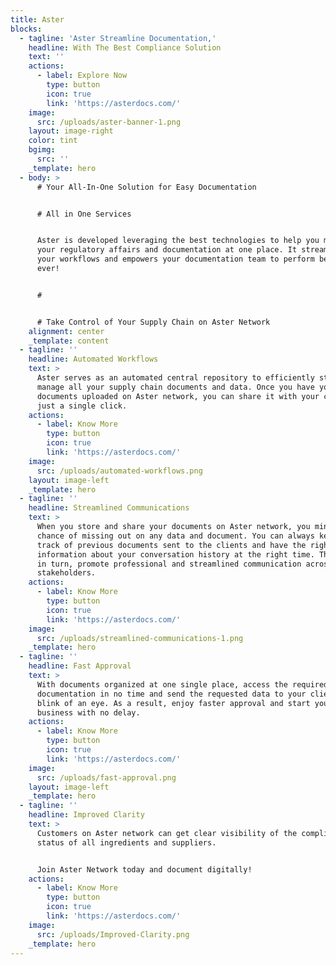 ```yaml
---
title: Aster
blocks:
  - tagline: 'Aster Streamline Documentation,'
    headline: With The Best Compliance Solution
    text: ''
    actions:
      - label: Explore Now
        type: button
        icon: true
        link: 'https://asterdocs.com/'
    image:
      src: /uploads/aster-banner-1.png
    layout: image-right
    color: tint
    bgimg:
      src: ''
    _template: hero
  - body: >
      # Your All-In-One Solution for Easy Documentation


      # All in One Services


      Aster is developed leveraging the best technologies to help you manage all
      your regulatory affairs and documentation at one place. It streamlines
      your workflows and empowers your documentation team to perform better than
      ever!


      #


      # Take Control of Your Supply Chain on Aster Network
    alignment: center
    _template: content
  - tagline: ''
    headline: Automated Workflows
    text: >
      Aster serves as an automated central repository to efficiently store and
      manage all your supply chain documents and data. Once you have your
      documents uploaded on Aster network, you can share it with your clients in
      just a single click.
    actions:
      - label: Know More
        type: button
        icon: true
        link: 'https://asterdocs.com/'
    image:
      src: /uploads/automated-workflows.png
    layout: image-left
    _template: hero
  - tagline: ''
    headline: Streamlined Communications
    text: >
      When you store and share your documents on Aster network, you minimize the
      chance of missing out on any data and document. You can always keep a
      track of previous documents sent to the clients and have the right
      information about your conversation history at the right time. This will,
      in turn, promote professional and streamlined communication across
      stakeholders.
    actions:
      - label: Know More
        type: button
        icon: true
        link: 'https://asterdocs.com/'
    image:
      src: /uploads/streamlined-communications-1.png
    _template: hero
  - tagline: ''
    headline: Fast Approval
    text: >
      With documents organized at one single place, access the required
      documentation in no time and send the requested data to your client at the
      blink of an eye. As a result, enjoy faster approval and start your key
      business with no delay.
    actions:
      - label: Know More
        type: button
        icon: true
        link: 'https://asterdocs.com/'
    image:
      src: /uploads/fast-approval.png
    layout: image-left
    _template: hero
  - tagline: ''
    headline: Improved Clarity
    text: >
      Customers on Aster network can get clear visibility of the compliance
      status of all ingredients and suppliers.


      Join Aster Network today and document digitally!
    actions:
      - label: Know More
        type: button
        icon: true
        link: 'https://asterdocs.com/'
    image:
      src: /uploads/Improved-Clarity.png
    _template: hero
---
```


